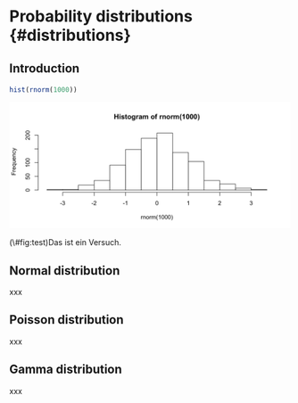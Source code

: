 
# Probability distributions {#distributions}

## Introduction


```r
hist(rnorm(1000))
```

<div class="figure">
<img src="02-distributions_files/figure-html/test-1.png" alt="Das ist ein Versuch." width="768" />
<p class="caption">(\#fig:test)Das ist ein Versuch.</p>
</div>


## Normal distribution
xxx

## Poisson distribution
xxx

## Gamma distribution
xxx


